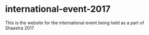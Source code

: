 # international-event-2017
This is the website for the international event being held as a part of Shaastra 2017
